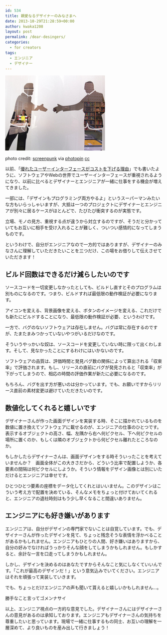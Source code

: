 ```yaml
---
id: 534
title: 親愛なるデザイナーのみなさまへ
date: 2013-10-29T21:28:59+00:00
author: kwaka1208
layout: post
permalink: /dear-desingers/
categories:
  - for creators
tags:
  - エンジニア
  - デザイナー
---
```

![shake hands](/assets/images/2013/10/small__3474867233.jpg)

photo credit: [screenpunk](http://www.flickr.com/photos/screenpunk/3474867233/) via [photopin](http://photopin.com) [cc](http://creativecommons.org/licenses/by-nc/2.0/)

以前、「[優れたユーザーインターフェースがコストを下げる理由](http://kwaka1208.net/good-ui-decrese-the-cost/)」でも書いたように、ソフトウェアやWebの世界でユーザーインターフェースが重視されるようになり、以前に比べるとデザイナーとエンジニアが一緒に仕事をする機会が増えてきました。

一部には、「デザインもプログラミング両方やるよ」というスーパーマンみたいな方もいらっしゃいますが、大抵は一つのプロジェクトにデザイナーとエンジニアが別々に居るケースがほとんどで、たびたび衝突するのが実態です。

立場、モノの見方、重視する点が違うから対立するのですが、そうだと分かっていてもお互いに相手を受け入れることが難しく、ついつい感情的になってしまうものです。

というわけで、自分がエンジニアなので一方的ではありますが、デザイナーのみなさんに理解していただきたいことを三つだけ、この場をお借りして伝えさせていただきます！

## ビルド回数はできるだけ減らしたいのです
ソースコードを一切変更しなかったとしても、ビルドし直すとそのプログラムは別ものになるのです。つまり、ビルドすれば最低限の動作検証が必要になります。

アイコンを変える、背景画像を変える、ボタンのイメージを変える、これだけでも新たにビルドすることになり、最低限の動作検証が必要、というわけです。

一方で、バグのないソフトウェアは存在しません。バグは常に存在するのですが、たまたまみつかっていないやつがいるだけなのです。

そういうやっかいな奴は、ソースコードを変更していない時に限って出くわします。そして、見なかったことにするわけにはいかないのです。

ソフトウェアの品質は、評価時間と発見バグ数の関係によって算出される「収束率」で評価されます。もし、リリースの直前にバグが発見されると「収束率」が下がってしまうので、相応の時間の評価作業が新たに必要になるのです。

もちろん、バグを出す方が悪いのは分かっています。でも、お願いですからリリース直前の素材変更は避けていただきたいのです。

## 数値化してくれると嬉しいです
デザイナーさんが作った画面デザインを実装する時、そこに描かれているものを数値に置き換えてソフトウェアに載せるのが、エンジニアの仕事のひとつです。表示するオブジェクトの高さ、幅、左隅から右へ何ピクセル、下へ何ピクセルの場所に置くのか、もしくは隣のオブジェクトから何ピクセル離れたところなのか。

もしかしたらデザイナーさんは、画面デザインをする時そういったことを考えていませんか？　画面全体がこの大きさだから、どういう比率で配置しようか、各要素の間隔は何ピクセルにしようか。そういう情報をデザイン画像とは別にいただけるとエンジニアは幸せです。

ひとつひとつ要素の座標をデータ化してくれとはいいません。このデザインはこういう考え方で配置を決めている、そんなメモをちょっと付けておいてくれると、エンジニアの退社時刻はもう少し早くなること間違いありません。

## エンジニアにも好き嫌いがあります
エンジニアは、自分がデザインの専門家でないことは自覚しています。でも、デザイナーさんが作ったデザインを見て、ちょっと残念そうな表情を浮かべることがあるかもしれません。エンジニアもひとりの人間、好き嫌いはありますから、自分の好みでなければうっかりそんな顔をしてしまうかもしれません。もしかすると、余計な一言を口走ってしまうかもしれません。

しかし、デザインを決めるのはあなたですからそんなこと気にしなくていいんです。「これが最高のデザインだ！」という意気込みでいてください。エンジニアはそれを頑張って実装していきます。

でも、ちょっとだけエンジニアの声も聞いて貰えると嬉しいかもしれません...。

勝手なこと言ってゴメンナサイ

以上、エンジニア視点の一方的な意見でした。デザイナーさんにはデザイナーさんの意見があるのは承知しております。エンジニアもデザイナーさんの気持ちを尊重したいと思っています。現場で一緒に仕事するもの同士、お互いの理解を一層深めて、より良いものを産み出して行きましょう！